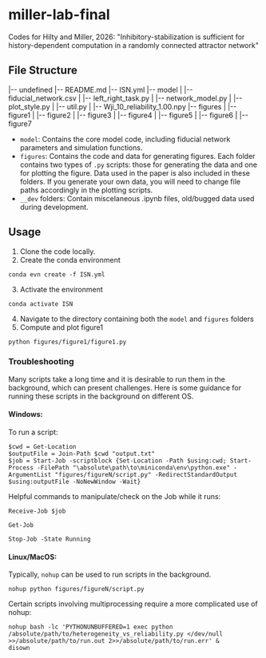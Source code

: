 # miller-lab-final
Codes for Hilty and Miller, 2026: "Inhibitory-stabilization is sufficient for history-dependent computation in a randomly connected attractor network"

## File Structure
|-- undefined
    |-- README.md
    |-- ISN.yml
    |-- model
    |   |-- fiducial_network.csv
    |   |-- left_right_task.py
    |   |-- network_model.py
    |   |-- plot_style.py
    |   |-- util.py
    |   |-- Wji_10_reliability_1.00.npy
    |-- figures
    |   |-- figure1
    |   |-- figure2
    |   |-- figure3
    |   |-- figure4
    |   |-- figure5
    |   |-- figure6
    |   |-- figure7

- `model`: Contains the core model code, including fiducial network parameters and simulation functions.
- `figures`: Contains the code and data for generating figures. Each folder contains two types of `.py` scripts: those for generating the data and one for plotting the figure. Data used in the paper is also included in these folders. If you generate your own data, you will need to change file paths accordingly in the plotting scripts.
- `__dev` folders: Contain miscelaneous .ipynb files, old/bugged data used during development.

## Usage
1) Clone the code locally.
2) Create the conda environment
```
conda evn create -f ISN.yml
```
3) Activate the environment
```
conda activate ISN
```
4) Navigate to the directory containing both the `model` and `figures` folders
5) Compute and plot figure1
```
python figures/figure1/figure1.py
```

### Troubleshooting
Many scripts take a long time and it is desirable to run them in the background, which can present challenges. Here is some guidance for running these scripts in the background on different OS.

#### Windows:
To run a script:
```
$cwd = Get-Location
$outputFile = Join-Path $cwd "output.txt"
$job = Start-Job -scriptblock {Set-Location -Path $using:cwd; Start-Process -FilePath "\absolute\path\to\miniconda\env\python.exe" -ArgumentList "figures/figureN/script.py" -RedirectStandardOutput $using:outputFile -NoNewWindow -Wait}
```
Helpful commands to manipulate/check on the Job while it runs:
```
Receive-Job $job
```
```
Get-Job
```
```
Stop-Job -State Running
```

#### Linux/MacOS:
Typically, `nohup` can be used to run scripts in the background.
```
nohup python figures/figureN/script.py
```
Certain scripts involving multiprocessing require a more complicated use of nohup:
```
nohup bash -lc 'PYTHONUNBUFFERED=1 exec python /absolute/path/to/heterogeneity_vs_reliability.py </dev/null >>/absolute/path/to/run.out 2>>/absolute/path/to/run.err' &
disown
```